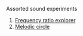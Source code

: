 Assorted sound experiments

1. [Frequency ratio explorer](https://dfcreative.github.io/audio-experiment/ratio-explorer)
1. [Melodic circle](https://dfcreative.github.io/audio-experiment/mel-circle)
